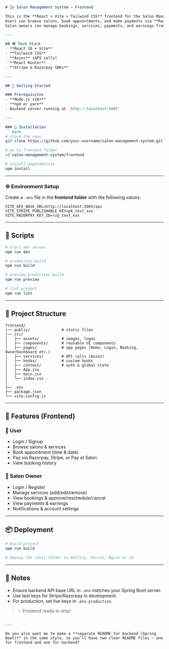 

````markdown
# 💇‍♀️ Salon Management System — Frontend

This is the **React + Vite + Tailwind CSS** frontend for the Salon Management System.  
Users can browse salons, book appointments, and make payments via **Razorpay / Stripe / Pay at Salon**.  
Salon owners can manage bookings, services, payments, and earnings from their portal.  

---

## 🛠 Tech Stack
- **React 18 + Vite**
- **Tailwind CSS**
- **Axios** (API calls)
- **React Router**
- **Stripe & Razorpay SDKs**

---

## 🚀 Getting Started

### Prerequisites
- **Node.js v18+**
- **npm or yarn**
- Backend server running at `http://localhost:5005`

---

### 🔧 Installation
```bash
# clone the repo
git clone https://github.com/your-username/salon-management-system.git

# go to frontend folder
cd salon-management-system/frontend

# install dependencies
npm install
````

---

### ⚙️ Environment Setup

Create a `.env` file in the **frontend folder** with the following values:

```env
VITE_API_BASE_URL=http://localhost:5005/api
VITE_STRIPE_PUBLISHABLE_KEY=pk_test_xxx
VITE_RAZORPAY_KEY_ID=rzp_test_xxx
```

---

## 🧪 Scripts

```bash
# start dev server
npm run dev

# production build
npm run build

# preview production build
npm run preview

# lint project
npm run lint
```

---

## 📂 Project Structure

```
frontend/
│── public/              # static files
│── src/
│   ├── assets/          # images, logos
│   ├── components/      # reusable UI components
│   ├── pages/           # app pages (Home, Login, Booking, OwnerDashboard etc.)
│   ├── services/        # API calls (Axios)
│   ├── hooks/           # custom hooks
│   ├── context/         # auth & global state
│   ├── App.jsx
│   ├── main.jsx
│   └── index.css
│
├── .env
├── package.json
└── vite.config.js
```

---

## 🎨 Features (Frontend)

### 👤 User

* Login / Signup
* Browse salons & services
* Book appointment (time & date)
* Pay via Razorpay, Stripe, or Pay at Salon
* View booking history

### 🏪 Salon Owner

* Login / Register
* Manage services (add/edit/remove)
* View bookings & approve/reschedule/cancel
* View payments & earnings
* Notifications & account settings

---

## 📦 Deployment

```bash
# build project
npm run build

# deploy the /dist folder to Netlify, Vercel, Nginx or S3
```

---

## 📝 Notes

* Ensure backend API base URL in `.env` matches your Spring Boot server.
* Use test keys for Stripe/Razorpay in development.
* For production, set live keys in `.env.production`.

> ✨ Frontend ready to ship!

```

---

Do you also want me to make a **separate README for backend (Spring Boot)** in the same style, so you’ll have two clear README files — one for frontend and one for backend?
```
